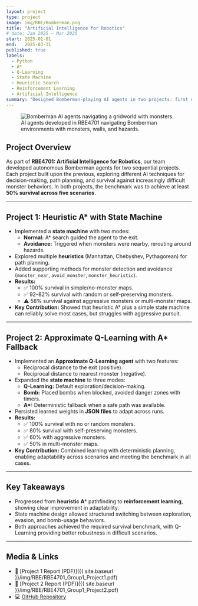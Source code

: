```yaml
---
layout: project
type: project
image: img/RBE/Bomberman.png
title: "Artificial Intelligence for Robotics"
# date: Jan 2025 – Mar 2025
start: 2025-01-01
end:   2025-03-31
published: true
labels:
  - Python
  - A*
  - Q-Learning
  - State Machine
  - Heuristic Search
  - Reinforcement Learning
  - Artificial Intelligence
summary: "Designed Bomberman-playing AI agents in two projects: first using A* with a state machine, then expanding to Approximate Q-Learning with adaptive behaviors, achieving at least 50% survival across all scenarios."
---
```


<figure>
  <img class="img-fluid" src="{{ site.baseurl }}/img/RBE/Bomberman.png" alt="Bomberman AI agents navigating a gridworld with monsters.">
  <figcaption class="text-center">
    AI agents developed in RBE4701 navigating Bomberman environments with monsters, walls, and hazards.
  </figcaption>
</figure>

## Project Overview
As part of **RBE4701: Artificial Intelligence for Robotics**, our team developed autonomous Bomberman agents for two sequential projects. Each project built upon the previous, exploring different AI techniques for decision-making, path planning, and survival against increasingly difficult monster behaviors. In both projects, the benchmark was to achieve at least **50% survival across five scenarios**.

---

## Project 1: Heuristic A* with State Machine
- Implemented a **state machine** with two modes:  
  - **Normal:** A* search guided the agent to the exit.  
  - **Avoidance:** Triggered when monsters were nearby, rerouting around hazards.  
- Explored multiple **heuristics** (Manhattan, Chebyshev, Pythagorean) for path planning.  
- Added supporting methods for monster detection and avoidance (`monster_near`, `avoid_monster`, `monster_heuristic`).  
- **Results:**  
  - ✅ 100% survival in simple/no-monster maps.  
  - ✅ 92–82% survival with random or self-preserving monsters.  
  - ⚠️ 58% survival against aggressive monsters or multi-monster maps.  
- **Key Contribution:** Showed that heuristic A* plus a simple state machine can reliably solve most cases, but struggles with aggressive pursuit.

---

## Project 2: Approximate Q-Learning with A* Fallback
- Implemented an **Approximate Q-Learning agent** with two features:  
  - Reciprocal distance to the exit (positive).  
  - Reciprocal distance to nearest monster (negative).  
- Expanded the **state machine** to three modes:  
  - **Q-Learning:** Default exploration/decision-making.  
  - **Bomb:** Placed bombs when blocked, avoided danger zones with timers.  
  - **A\*:** Deterministic fallback when a safe path was available.  
- Persisted learned weights in **JSON files** to adapt across runs.  
- **Results:**  
  - ✅ 100% survival with no or random monsters.  
  - ✅ 80% survival with self-preserving monsters.  
  - ✅ 60% with aggressive monsters.  
  - ✅ 50% in multi-monster maps.  
- **Key Contribution:** Combined learning with deterministic planning, enabling adaptability across scenarios and meeting the benchmark in all cases.

---

## Key Takeaways
- Progressed from **heuristic A*** pathfinding to **reinforcement learning**, showing clear improvement in adaptability.  
- State machine design allowed structured switching between exploration, evasion, and bomb-usage behaviors.  
- Both approaches achieved the required survival benchmark, with Q-Learning providing better robustness in difficult scenarios.  

---

## Media & Links
- 📄 [Project 1 Report (PDF)]({{ site.baseurl }}/img/RBE/RBE4701_Group1_Project1.pdf)  
- 📄 [Project 2 Report (PDF)]({{ site.baseurl }}/img/RBE/RBE4701_Group1_Project2.pdf) 
- 💻 [GitHub Repository](https://github.com/Robert-Gunduz/RBE470x-Project-Team01)  